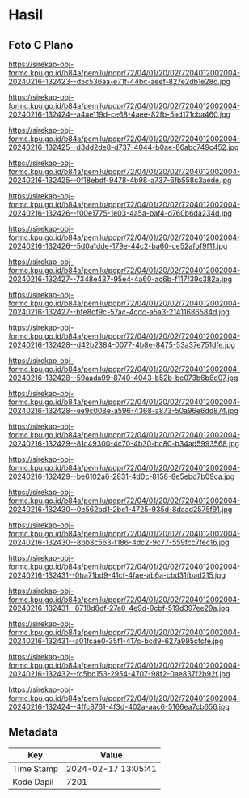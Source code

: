 # Hasil

## Foto C Plano

https://sirekap-obj-formc.kpu.go.id/b84a/pemilu/pdpr/72/04/01/20/02/7204012002004-20240216-132423--d5c536aa-e71f-44bc-aeef-827e2db1e28d.jpg

https://sirekap-obj-formc.kpu.go.id/b84a/pemilu/pdpr/72/04/01/20/02/7204012002004-20240216-132424--a4ae119d-ce68-4aee-82fb-5ad171cba460.jpg

https://sirekap-obj-formc.kpu.go.id/b84a/pemilu/pdpr/72/04/01/20/02/7204012002004-20240216-132425--d3dd2de8-d737-4044-b0ae-86abc749c452.jpg

https://sirekap-obj-formc.kpu.go.id/b84a/pemilu/pdpr/72/04/01/20/02/7204012002004-20240216-132425--0f18ebdf-9478-4b98-a737-6fb558c3aede.jpg

https://sirekap-obj-formc.kpu.go.id/b84a/pemilu/pdpr/72/04/01/20/02/7204012002004-20240216-132426--f00e1775-1e03-4a5a-baf4-d760b6da234d.jpg

https://sirekap-obj-formc.kpu.go.id/b84a/pemilu/pdpr/72/04/01/20/02/7204012002004-20240216-132426--5d0a1dde-179e-44c2-ba60-ce52afbf9f11.jpg

https://sirekap-obj-formc.kpu.go.id/b84a/pemilu/pdpr/72/04/01/20/02/7204012002004-20240216-132427--7348e437-95e4-4a60-ac6b-f117f39c382a.jpg

https://sirekap-obj-formc.kpu.go.id/b84a/pemilu/pdpr/72/04/01/20/02/7204012002004-20240216-132427--bfe8df9c-57ac-4cdc-a5a3-21411686584d.jpg

https://sirekap-obj-formc.kpu.go.id/b84a/pemilu/pdpr/72/04/01/20/02/7204012002004-20240216-132428--d42b2384-0077-4b8e-8475-53a37e751dfe.jpg

https://sirekap-obj-formc.kpu.go.id/b84a/pemilu/pdpr/72/04/01/20/02/7204012002004-20240216-132428--59aada99-8740-4043-b52b-be073b6b8d07.jpg

https://sirekap-obj-formc.kpu.go.id/b84a/pemilu/pdpr/72/04/01/20/02/7204012002004-20240216-132428--ee9c008e-a596-4368-a873-50a96e6dd874.jpg

https://sirekap-obj-formc.kpu.go.id/b84a/pemilu/pdpr/72/04/01/20/02/7204012002004-20240216-132429--81c49300-4c70-4b30-bc80-b34ad5993568.jpg

https://sirekap-obj-formc.kpu.go.id/b84a/pemilu/pdpr/72/04/01/20/02/7204012002004-20240216-132429--be6102a6-2831-4d0c-8158-8e5ebd7b09ca.jpg

https://sirekap-obj-formc.kpu.go.id/b84a/pemilu/pdpr/72/04/01/20/02/7204012002004-20240216-132430--0e562bd1-2bc1-4725-935d-8daad2575f91.jpg

https://sirekap-obj-formc.kpu.go.id/b84a/pemilu/pdpr/72/04/01/20/02/7204012002004-20240216-132430--8bb3c563-f186-4dc2-9c77-559fcc7fec16.jpg

https://sirekap-obj-formc.kpu.go.id/b84a/pemilu/pdpr/72/04/01/20/02/7204012002004-20240216-132431--0ba71bd9-41cf-4fae-ab6a-cbd31fbad215.jpg

https://sirekap-obj-formc.kpu.go.id/b84a/pemilu/pdpr/72/04/01/20/02/7204012002004-20240216-132431--8718d8df-27a0-4e9d-9cbf-519d397ee29a.jpg

https://sirekap-obj-formc.kpu.go.id/b84a/pemilu/pdpr/72/04/01/20/02/7204012002004-20240216-132431--a01fcae0-35f1-417c-bcd9-627a995cfcfe.jpg

https://sirekap-obj-formc.kpu.go.id/b84a/pemilu/pdpr/72/04/01/20/02/7204012002004-20240216-132432--fc5bd153-2954-4707-98f2-0ae837f2b92f.jpg

https://sirekap-obj-formc.kpu.go.id/b84a/pemilu/pdpr/72/04/01/20/02/7204012002004-20240216-132424--4ffc8761-4f3d-402a-aac6-5166ea7cb656.jpg


## Metadata

| Key        | Value               |
| ---------- | ------------------- |
| Time Stamp | 2024-02-17 13:05:41 |
| Kode Dapil | 7201                |



